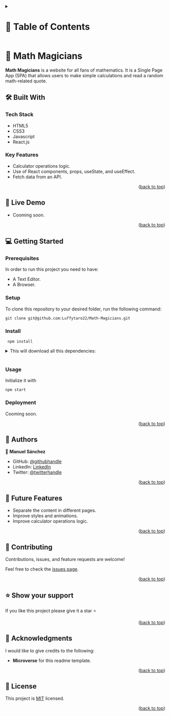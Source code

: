 <a id="readme-top"></a>

<!-- TABLE OF CONTENTS -->

<details>
  <summary><h1>📗 Table of Contents</h1></summary>
  <ul>
    <li><a href="#about-project">📖 About the Project</a>
      <ul>
        <li><a href="#built-with">🛠 Built With</a></li>
        <li><a href="#tech-stack">Tech Stack</a></li>
        <li><a href="#key-features">Key Features</a></li>
      </ul>
    </li>
    <li><a href="#live-demo">🚀 Live Demo</a></li>
    <li><a href="#getting-started">💻 Getting Started</a>
      <ul>
        <li><a href="#setup">Setup</a></li>
        <li><a href="#prerequisites">Prerequisites</a></li>
        <li><a href="#install">Install</a></li>
        <li><a href="#usage">Usage</a></li>
        <li><a href="#run-tests">Run tests</a></li>
        <li><a href="#deployment">Deployment</a></li>
      </ul>
    </li>
    <li><a href="#authors">👥 Authors</a></li>
    <li><a href="#future-features">🔭 Future Features</a></li>
    <li><a href="#contributing">🤝 Contributing</a></li>
    <li><a href="#support">⭐️ Show your support</a></li>
    <li><a href="#acknowledgements">🙏 Acknowledgements</a></li>
    <li><a href="#license">📝 License</a></li>
  </ul>
</details>

<!-- PROJECT DESCRIPTION -->

# 📖 Math Magicians <a id="about-project"></a>

**Math Magicians** is a website for all fans of mathematics. It is a Single Page App (SPA) that allows users to make simple calculations and read a random math-related quote.

## 🛠 Built With <a id="built-with"></a>

### Tech Stack

* HTML5
* CSS3
* Javascript
* React.js

<!-- Features -->

### Key Features
* Calculator operations logic.
* Use of React components, props, useState, and useEffect.
* Fetch data from an API.

<p align="right">(<a href="#readme-top">back to top</a>)</p>

<!-- LIVE DEMO -->

## 🚀 Live Demo <a id="live-demo"></a>
* Cooming soon.

<p align="right">(<a href="#readme-top">back to top</a>)</p>

<!-- GETTING STARTED -->

## 💻 Getting Started <a id="getting-started"></a>

### Prerequisites
In order to run this project you need to have:

- A Text Editor.
- A Browser.

### Setup
To clone this repository to your desired folder, run the following command: <br>

```
git clone git@github.com:Luffytaro22/Math-Magicians.git
```

### Install
```
 npm install
```
<details>
<summary>This will download all this dependencies:</summary>

* Install Webpack <br>
```
  npm install webpack webpack-cli --save-dev
```

* Install style and css loader <br>
```
  npm install --save-dev style-loader css-loader
```

* Install HTML Webpack plugin <br>
```
  npm install --save-dev html-webpack-plugin
```

* Install Webpack-dev-server <br>
```
  npm install --save-dev webpack-dev-server
```
* Install Jest <br>
```
  npm install --save-dev jest
```
* Install Webhint <br>
```
  npm install --save-dev hint@7.x
```
* Install Stylelint <br>
```
  npm install --save-dev stylelint@13.x stylelint-scss@3.x stylelint-config-standard@21.x stylelint-csstree-validator@1.x
```
* Install ESLint <br>
```
  npm install --save-dev eslint@7.x eslint-config-airbnb-base@14.x eslint-plugin-import@2.x babel-eslint@10.x`
```
* Install Babel <br>
```
  npm install --save-dev babel-jest @babel/core @babel/preset-env`
```
</details>
<br>

### Usage

Initialize it with <br>
```
npm start
```

### Deployment
Cooming soon.


<p align="right">(<a href="#readme-top">back to top</a>)</p>

<!-- AUTHORS -->

## 👥 Authors <a id="authors"></a>

👤 **Manuel Sánchez**

- GitHub: [@githubhandle](https://github.com/Luffytaro22)
- LinkedIn: [LinkedIn](https://www.linkedin.com/in/manuel-alejandro-sanchez-sierra-4b358b14a/)
- Twitter: [@twitterhandle](https://twitter.com/Luffytaro_san22)

<p align="right">(<a href="#readme-top">back to top</a>)</p>

<!-- FUTURE FEATURES -->

## 🔭 Future Features <a id="future-features"></a>
* Separate the content in different pages.
* Improve styles and animations.
* Improve calculator operations logic.
<p align="right">(<a href="#readme-top">back to top</a>)</p>

<!-- CONTRIBUTING -->

## 🤝 Contributing <a id="contributing"></a>

Contributions, issues, and feature requests are welcome!

Feel free to check the [issues page](../../issues/).

<p align="right">(<a href="#readme-top">back to top</a>)</p>

<!-- SUPPORT -->

## ⭐️ Show your support <a id="support"></a>
If you like this project please give it a star ⭐️

<p align="right">(<a href="#readme-top">back to top</a>)</p>

<!-- ACKNOWLEDGEMENTS -->

## 🙏 Acknowledgments <a id="acknowledgements"></a>

I would like to give credits to the following:
* **Microverse** for this readme template.

<p align="right">(<a href="#readme-top">back to top</a>)</p>

<!-- LICENSE -->

## 📝 License <a id="license"></a>

This project is [MIT](./LICENSE) licensed.

<p align="right">(<a href="#readme-top">back to top</a>)</p>



